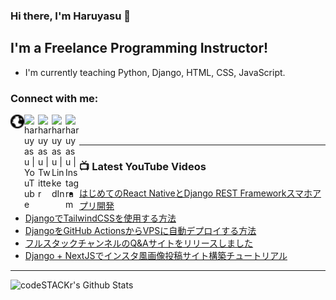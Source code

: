 ### Hi there, I'm Haruyasu 👋

## I'm a Freelance Programming Instructor!
- I'm currently teaching Python, Django, HTML, CSS, JavaScript.

### Connect with me:

[<img align="left" alt="harusoft.net" width="22px" src="https://raw.githubusercontent.com/iconic/open-iconic/master/svg/globe.svg" />][website]
[<img align="left" alt="haruyasu | YouTube" width="22px" src="https://cdn.jsdelivr.net/npm/simple-icons@v3/icons/youtube.svg" />][youtube]
[<img align="left" alt="haruyasu | Twitter" width="22px" src="https://cdn.jsdelivr.net/npm/simple-icons@v3/icons/twitter.svg" />][twitter]
[<img align="left" alt="haruyasu | LinkedIn" width="22px" src="https://cdn.jsdelivr.net/npm/simple-icons@v3/icons/linkedin.svg" />][linkedin]
[<img align="left" alt="haruyasu | Instagram" width="22px" src="https://cdn.jsdelivr.net/npm/simple-icons@v3/icons/instagram.svg" />][instagram]

<br />
<br />

---

### 📺 Latest YouTube Videos
<!-- YOUTUBE:START -->
- [はじめてのReact NativeとDjango REST Frameworkスマホアプリ開発](https://www.youtube.com/watch?v=CWVKWtb2UZk)
- [DjangoでTailwindCSSを使用する方法](https://www.youtube.com/watch?v=Piew13LGj_o)
- [DjangoをGitHub ActionsからVPSに自動デプロイする方法](https://www.youtube.com/watch?v=oMuroQTEXf8)
- [フルスタックチャンネルのQ&amp;Aサイトをリリースしました](https://www.youtube.com/watch?v=1411MpGAd6w)
- [Django + NextJSでインスタ風画像投稿サイト構築チュートリアル](https://www.youtube.com/watch?v=RF0scAcL0YM)
<!-- YOUTUBE:END -->

---

<img align="left" alt="codeSTACKr's Github Stats" src="https://github-readme-stats.vercel.app/api?username=haruyasu&show_icons=true&hide_border=true" />

[website]: https://harusoft.net/
[twitter]: https://twitter.com/hathle
[youtube]: https://www.youtube.com/channel/UCjpXqPZM1UPJoiyNVUTixqQ/
[instagram]: https://www.instagram.com/hathle/
[linkedin]: https://www.linkedin.com/in/haruyasu/
